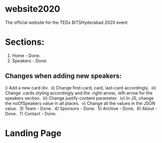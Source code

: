 # website2020
The official website for the TEDx BITSHyderabad 2020 event

# Sections:
1) Home      -  Done.&nbsp;
2) Speakers  -  Done.&nbsp;
## Changes when adding new speakers:
i) Add a new card div.&nbsp;
ii) Change first-card, card, last-card accordingly.&nbsp;
iii) Change .cards styling accordingly and the .right-arrow, .left-arrow for the speakers section.&nbsp;
iii) Change justify-content parameter.&nbsp;
iv) In JS, change the noOfSpeakers value in all places.&nbsp;
v) Change all the values in the JSON value.&nbsp;
3) Team      -  Done.&nbsp;
4) Sponsors  -  Done.&nbsp;
5) Archive   -  Done.&nbsp;
6) About     -  Done.&nbsp;
7) Contact   -  Done.&nbsp;

# Landing Page
